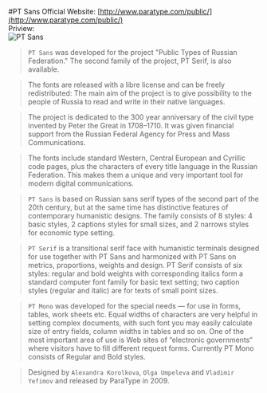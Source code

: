 #PT Sans
Official Website: [http://www.paratype.com/public/](http://www.paratype.com/public/)  
Priview:  
![PT Sans](//raw.githubusercontent.com/keqingrong/study-notes/master/font/images/PT-Sans.svg)  

> `PT Sans` was developed for the project "Public Types of Russian Federation." The second family of the project, PT Serif, is also available.

> The fonts are released with a libre license and can be freely redistributed: The main aim of the project is to give possibility to the people of Russia to read and write in their native languages.

> The project is dedicated to the 300 year anniversary of the civil type invented by Peter the Great in 1708–1710. It was given financial support from the Russian Federal Agency for Press and Mass Communications.

> The fonts include standard Western, Central European and Cyrillic code pages, plus the characters of every title language in the Russian Federation. This makes them a unique and very important tool for modern digital communications.

> `PT Sans` is based on Russian sans serif types of the second part of the 20th century, but at the same time has distinctive features of contemporary humanistic designs. The family consists of 8 styles: 4 basic styles, 2 captions styles for small sizes, and 2 narrows styles for economic type setting.

> `PT Serif` is a transitional serif face with humanistic terminals designed for use together with PT Sans and harmonized with PT Sans on metrics, proportions, weights and design. PT Serif consists of six styles: regular and bold weights with corresponding italics form a standard computer font family for basic text setting; two caption styles (regular and italic) are for texts of small point sizes.

> `PT Mono` was developed for the special needs — for use in forms, tables, work sheets etc. Equal widths of characters are very helpful in setting complex documents, with such font you may easily calculate size of entry fields, column widths in tables and so on. One of the most important area of use is Web sites of “electronic governments“ where visitors have to fill different request forms.
Currently PT Mono consists of Regular and Bold styles.

> Designed by `Alexandra Korolkova`, `Olga Umpeleva` and `Vladimir Yefimov` and released by ParaType in 2009.



